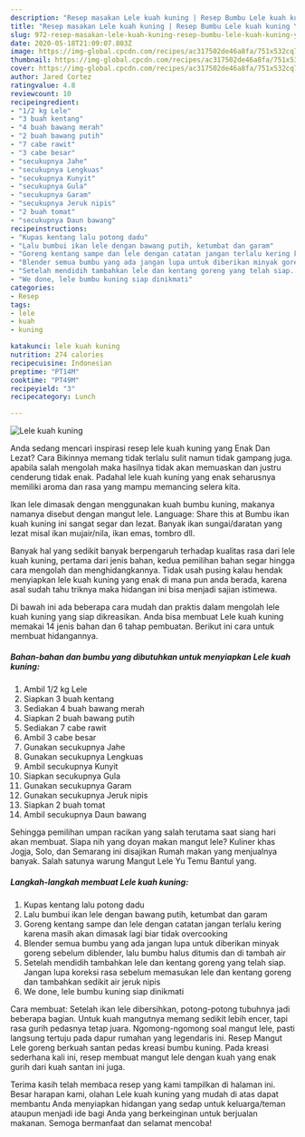 ```yaml
---
description: "Resep masakan Lele kuah kuning | Resep Bumbu Lele kuah kuning Yang Sedap"
title: "Resep masakan Lele kuah kuning | Resep Bumbu Lele kuah kuning Yang Sedap"
slug: 972-resep-masakan-lele-kuah-kuning-resep-bumbu-lele-kuah-kuning-yang-sedap
date: 2020-05-18T21:09:07.803Z
image: https://img-global.cpcdn.com/recipes/ac317502de46a8fa/751x532cq70/lele-kuah-kuning-foto-resep-utama.jpg
thumbnail: https://img-global.cpcdn.com/recipes/ac317502de46a8fa/751x532cq70/lele-kuah-kuning-foto-resep-utama.jpg
cover: https://img-global.cpcdn.com/recipes/ac317502de46a8fa/751x532cq70/lele-kuah-kuning-foto-resep-utama.jpg
author: Jared Cortez
ratingvalue: 4.8
reviewcount: 10
recipeingredient:
- "1/2 kg Lele"
- "3 buah kentang"
- "4 buah bawang merah"
- "2 buah bawang putih"
- "7 cabe rawit"
- "3 cabe besar"
- "secukupnya Jahe"
- "secukupnya Lengkuas"
- "secukupnya Kunyit"
- "secukupnya Gula"
- "secukupnya Garam"
- "secukupnya Jeruk nipis"
- "2 buah tomat"
- "secukupnya Daun bawang"
recipeinstructions:
- "Kupas kentang lalu potong dadu"
- "Lalu bumbui ikan lele dengan bawang putih, ketumbat dan garam"
- "Goreng kentang sampe dan lele dengan catatan jangan terlalu kering karena masih akan dimasak lagi biar tidak overcooking"
- "Blender semua bumbu yang ada jangan lupa untuk diberikan minyak goreng sebelum diblender, lalu bumbu halus ditumis dan di tambah air"
- "Setelah mendidih tambahkan lele dan kentang goreng yang telah siap. Jangan lupa koreksi rasa sebelum memasukan lele dan kentang goreng dan tambahkan sedikit air jeruk nipis"
- "We done, lele bumbu kuning siap dinikmati"
categories:
- Resep
tags:
- lele
- kuah
- kuning

katakunci: lele kuah kuning 
nutrition: 274 calories
recipecuisine: Indonesian
preptime: "PT14M"
cooktime: "PT49M"
recipeyield: "3"
recipecategory: Lunch

---
```



![Lele kuah kuning](https://img-global.cpcdn.com/recipes/ac317502de46a8fa/751x532cq70/lele-kuah-kuning-foto-resep-utama.jpg)

Anda sedang mencari inspirasi resep lele kuah kuning yang Enak Dan Lezat? Cara Bikinnya memang tidak terlalu sulit namun tidak gampang juga. apabila salah mengolah maka hasilnya tidak akan memuaskan dan justru cenderung tidak enak. Padahal lele kuah kuning yang enak seharusnya memiliki aroma dan rasa yang mampu memancing selera kita.

Ikan lele dimasak dengan menggunakan kuah bumbu kuning, makanya namanya disebut dengan mangut lele. Language: Share this at Bumbu ikan kuah kuning ini sangat segar dan lezat. Banyak ikan sungai/daratan yang lezat misal ikan mujair/nila, ikan emas, tombro dll.

Banyak hal yang sedikit banyak berpengaruh terhadap kualitas rasa dari lele kuah kuning, pertama dari jenis bahan, kedua pemilihan bahan segar hingga cara mengolah dan menghidangkannya. Tidak usah pusing kalau hendak menyiapkan lele kuah kuning yang enak di mana pun anda berada, karena asal sudah tahu triknya maka hidangan ini bisa menjadi sajian istimewa.


Di bawah ini ada beberapa cara mudah dan praktis dalam mengolah lele kuah kuning yang siap dikreasikan. Anda bisa membuat Lele kuah kuning memakai 14 jenis bahan dan 6 tahap pembuatan. Berikut ini cara untuk membuat hidangannya.

<!--inarticleads1-->

##### Bahan-bahan dan bumbu yang dibutuhkan untuk menyiapkan Lele kuah kuning:

1. Ambil 1/2 kg Lele
1. Siapkan 3 buah kentang
1. Sediakan 4 buah bawang merah
1. Siapkan 2 buah bawang putih
1. Sediakan 7 cabe rawit
1. Ambil 3 cabe besar
1. Gunakan secukupnya Jahe
1. Gunakan secukupnya Lengkuas
1. Ambil secukupnya Kunyit
1. Siapkan secukupnya Gula
1. Gunakan secukupnya Garam
1. Gunakan secukupnya Jeruk nipis
1. Siapkan 2 buah tomat
1. Ambil secukupnya Daun bawang


Sehingga pemilihan umpan racikan yang salah terutama saat siang hari akan membuat. Siapa nih yang doyan makan mangut lele? Kuliner khas Jogja, Solo, dan Semarang ini disajikan Rumah makan yang menjualnya banyak. Salah satunya warung Mangut Lele Yu Temu Bantul yang. 

<!--inarticleads2-->

##### Langkah-langkah membuat Lele kuah kuning:

1. Kupas kentang lalu potong dadu
1. Lalu bumbui ikan lele dengan bawang putih, ketumbat dan garam
1. Goreng kentang sampe dan lele dengan catatan jangan terlalu kering karena masih akan dimasak lagi biar tidak overcooking
1. Blender semua bumbu yang ada jangan lupa untuk diberikan minyak goreng sebelum diblender, lalu bumbu halus ditumis dan di tambah air
1. Setelah mendidih tambahkan lele dan kentang goreng yang telah siap. Jangan lupa koreksi rasa sebelum memasukan lele dan kentang goreng dan tambahkan sedikit air jeruk nipis
1. We done, lele bumbu kuning siap dinikmati


Cara membuat: Setelah ikan lele dibersihkan, potong-potong tubuhnya jadi beberapa bagian. Untuk kuah mangutnya memang sedikit lebih encer, tapi rasa gurih pedasnya tetap juara. Ngomong-ngomong soal mangut lele, pasti langsung tertuju pada dapur rumahan yang legendaris ini. Resep Mangut Lele goreng berkuah santan pedas kreasi bumbu kuning. Pada kreasi sederhana kali ini, resep membuat mangut lele dengan kuah yang enak gurih dari kuah santan ini juga. 

Terima kasih telah membaca resep yang kami tampilkan di halaman ini. Besar harapan kami, olahan Lele kuah kuning yang mudah di atas dapat membantu Anda menyiapkan hidangan yang sedap untuk keluarga/teman ataupun menjadi ide bagi Anda yang berkeinginan untuk berjualan makanan. Semoga bermanfaat dan selamat mencoba!
